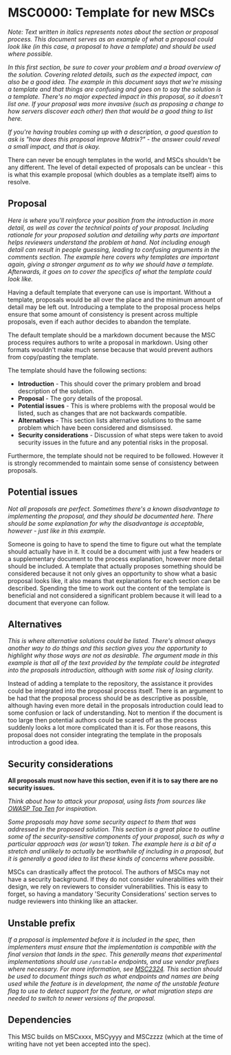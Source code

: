 # MSC0000: Template for new MSCs

*Note: Text written in italics represents notes about the section or proposal process. This document
serves as an example of what a proposal could look like (in this case, a proposal to have a template)
and should be used where possible.*

*In this first section, be sure to cover your problem and a broad overview of the solution. Covering
related details, such as the expected impact, can also be a good idea. The example in this document
says that we're missing a template and that things are confusing and goes on to say the solution is
a template. There's no major expected impact in this proposal, so it doesn't list one. If your proposal
was more invasive (such as proposing a change to how servers discover each other) then that would be
a good thing to list here.*

*If you're having troubles coming up with a description, a good question to ask is "how
does this proposal improve Matrix?" - the answer could reveal a small impact, and that is okay.*

There can never be enough templates in the world, and MSCs shouldn't be any different. The level
of detail expected of proposals can be unclear - this is what this example proposal (which doubles
as a template itself) aims to resolve.


## Proposal

*Here is where you'll reinforce your position from the introduction in more detail, as well as cover
the technical points of your proposal. Including rationale for your proposed solution and detailing
why parts are important helps reviewers understand the problem at hand. Not including enough detail
can result in people guessing, leading to confusing arguments in the comments section. The example
here covers why templates are important again, giving a stronger argument as to why we should have
a template. Afterwards, it goes on to cover the specifics of what the template could look like.*

Having a default template that everyone can use is important. Without a template, proposals would be
all over the place and the minimum amount of detail may be left out. Introducing a template to the
proposal process helps ensure that some amount of consistency is present across multiple proposals,
even if each author decides to abandon the template.

The default template should be a markdown document because the MSC process requires authors to write
a proposal in markdown. Using other formats wouldn't make much sense because that would prevent authors
from copy/pasting the template.

The template should have the following sections:

* **Introduction** - This should cover the primary problem and broad description of the solution.
* **Proposal** - The gory details of the proposal.
* **Potential issues** - This is where problems with the proposal would be listed, such as changes
  that are not backwards compatible.
* **Alternatives** - This section lists alternative solutions to the same
  problem which have been considered and dismsissed.
* **Security considerations** - Discussion of what steps were taken to avoid security issues in the
  future and any potential risks in the proposal.

Furthermore, the template should not be required to be followed. However it is strongly recommended to
maintain some sense of consistency between proposals.


## Potential issues

*Not all proposals are perfect. Sometimes there's a known disadvantage to implementing the proposal,
and they should be documented here. There should be some explanation for why the disadvantage is
acceptable, however - just like in this example.*

Someone is going to have to spend the time to figure out what the template should actually have in it.
It could be a document with just a few headers or a supplementary document to the process explanation,
however more detail should be included. A template that actually proposes something should be considered
because it not only gives an opportunity to show what a basic proposal looks like, it also means that
explanations for each section can be described. Spending the time to work out the content of the template
is beneficial and not considered a significant problem because it will lead to a document that everyone
can follow.


## Alternatives

*This is where alternative solutions could be listed. There's almost always another way to do things
and this section gives you the opportunity to highlight why those ways are not as desirable. The
argument made in this example is that all of the text provided by the template could be integrated
into the proposals introduction, although with some risk of losing clarity.*

Instead of adding a template to the repository, the assistance it provides could be integrated into
the proposal process itself. There is an argument to be had that the proposal process should be as
descriptive as possible, although having even more detail in the proposals introduction could lead to
some confusion or lack of understanding. Not to mention if the document is too large then potential
authors could be scared off as the process suddenly looks a lot more complicated than it is. For those
reasons, this proposal does not consider integrating the template in the proposals introduction a good
idea.


## Security considerations

**All proposals must now have this section, even if it is to say there are no security issues.**

*Think about how to attack your proposal, using lists from sources like
[OWASP Top Ten](https://owasp.org/www-project-top-ten/) for inspiration.*

*Some proposals may have some security aspect to them that was addressed in the proposed solution. This
section is a great place to outline some of the security-sensitive components of your proposal, such as
why a particular approach was (or wasn't) taken. The example here is a bit of a stretch and unlikely to
actually be worthwhile of including in a proposal, but it is generally a good idea to list these kinds
of concerns where possible.*

MSCs can drastically affect the protocol. The authors of MSCs may not have a security background. If they
do not consider vulnerabilities with their design, we rely on reviewers to consider vulnerabilities. This
is easy to forget, so having a mandatory 'Security Considerations' section serves to nudge reviewers
into thinking like an attacker.

## Unstable prefix

*If a proposal is implemented before it is included in the spec, then implementers must ensure that the
implementation is compatible with the final version that lands in the spec. This generally means that
experimental implementations should use `/unstable` endpoints, and use vendor prefixes where necessary.
For more information, see [MSC2324](https://github.com/matrix-org/matrix-doc/pull/2324). This section
should be used to document things such as what endpoints and names are being used while the feature is
in development, the name of the unstable feature flag to use to detect support for the feature, or what
migration steps are needed to switch to newer versions of the proposal.*

## Dependencies

This MSC builds on MSCxxxx, MSCyyyy and MSCzzzz (which at the time of writing have not yet been accepted
into the spec).
